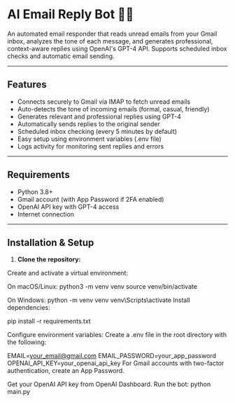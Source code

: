 # AI Email Reply Bot 🤖📧

An automated email responder that reads unread emails from your Gmail inbox, analyzes the tone of each message, and generates professional, context-aware replies using OpenAI's GPT-4 API. Supports scheduled inbox checks and automatic email sending.

---

## Features

- Connects securely to Gmail via IMAP to fetch unread emails
- Auto-detects the tone of incoming emails (formal, casual, friendly)
- Generates relevant and professional replies using GPT-4
- Automatically sends replies to the original sender
- Scheduled inbox checking (every 5 minutes by default)
- Easy setup using environment variables (.env file)
- Logs activity for monitoring sent replies and errors

---

## Requirements

- Python 3.8+
- Gmail account (with App Password if 2FA enabled)
- OpenAI API key with GPT-4 access
- Internet connection

---

## Installation & Setup

1. **Clone the repository:**

Create and activate a virtual environment:

On macOS/Linux:
python3 -m venv venv
source venv/bin/activate

On Windows:
python -m venv venv
venv\Scripts\activate
Install dependencies:

pip install -r requirements.txt

Configure environment variables:
Create a .env file in the root directory with the following:

EMAIL=your_email@gmail.com
EMAIL_PASSWORD=your_app_password
OPENAI_API_KEY=your_openai_api_key
For Gmail accounts with two-factor authentication, create an App Password.

Get your OpenAI API key from OpenAI Dashboard.
Run the bot:
python main.py
